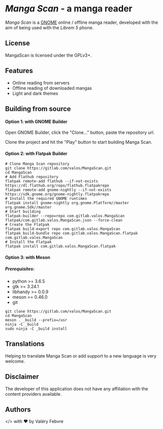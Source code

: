 # *Manga Scan* - a manga reader

*Manga Scan* is a [GNOME](https://www.gnome.org) online / offline manga reader, developed with the aim of being used with the *Librem 5* phone.

## License

MangaScan is licensed under the GPLv3+.

## Features

* Online reading from servers
* Offline reading of downloaded mangas
* Light and dark themes

## Building from source

#### Option 1: with GNOME Builder

Open GNOME Builder, click the "Clone..." button, paste the repository url.

Clone the project and hit the "Play" button to start building Manga Scan.

#### Option 2: with Flatpak Builder
```
# Clone Manga Scan repository
git clone https://gitlab.com/valos/MangaScan.git
cd MangaScan
# Add Flathub repository
flatpak remote-add flathub --if-not-exists https://dl.flathub.org/repo/flathub.flatpakrepo
flatpak remote-add gnome-nightly --if-not-exists https://sdk.gnome.org/gnome-nightly.flatpakrepo
# Install the required GNOME runtimes
flatpak install gnome-nightly org.gnome.Platform//master org.gnome.Sdk//master
# Start building
flatpak-builder --repo=repo com.gitlab.valos.MangaScan flatpak/com.gitlab.valos.MangaScan.json --force-clean
# Create the Flatpak
flatpak build-export repo com.gitlab.valos.MangaScan
flatpak build-bundle repo com.gitlab.valos.MangaScan.flatpak com.gitlab.valos.MangaScan
# Install the Flatpak
flatpak install com.gitlab.valos.MangaScan.flatpak
```

#### Option 3: with Meson
##### Prerequisites:
* python >= 3.6.5
* gtk >= 3.24.1
* libhandy >= 0.0.9
* meson >= 0.46.0
* git

```
git clone https://gitlab.com/valos/MangaScan.git
cd MangaScan
meson . _build --prefix=/usr
ninja -C _build
sudo ninja -C _build install
```

## Translations
Helping to translate Manga Scan or add support to a new language is very welcome.

## Disclaimer
The developer of this application does not have any affiliation with the content providers available.

## Authors
</> with &hearts; by Valéry Febvre
